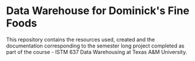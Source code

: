 # Data Warehouse for Dominick's Fine Foods
This repository contains the resources used, created and the documentation corresponding to the semester long project completed as part of the course - ISTM 637 Data Warehousing at Texas A&amp;M University.

